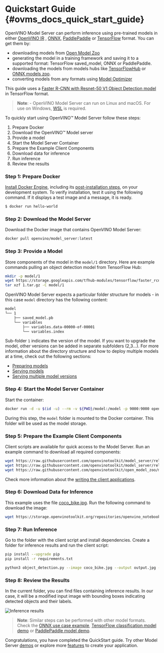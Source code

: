 # Quickstart Guide {#ovms_docs_quick_start_guide}

OpenVINO Model Server can perform inference using pre-trained models in either [OpenVINO IR](https://docs.openvino.ai/2023.3/openvino_docs_MO_DG_IR_and_opsets.html#doxid-openvino-docs-m-o-d-g-i-r-and-opsets) 
, [ONNX](https://onnx.ai/), [PaddlePaddle](https://github.com/PaddlePaddle/Paddle) or [TensorFlow](https://www.tensorflow.org/) format. You can get them by:

- downloading models from [Open Model Zoo](https://storage.openvinotoolkit.org/repositories/open_model_zoo/)
- generating the model in a training framework and saving it to a supported format: TensorFlow saved_model, ONNX or PaddlePaddle.
- downloading the models from models hubs like [TensorFlowHub](https://www.tensorflow.org/hub) or [ONNX models zoo](https://github.com/onnx/models).
- converting models from any formats using [Model Optimizer](https://docs.openvino.ai/2023.3/openvino_docs_MO_DG_Deep_Learning_Model_Optimizer_DevGuide.html)

This guide uses a [Faster R-CNN with Resnet-50 V1 Object Detection model](https://tfhub.dev/tensorflow/faster_rcnn/resnet50_v1_640x640/1) in TensorFlow format.

> **Note**: - OpenVINO Model Server can run on Linux and macOS. For use on Windows, [WSL](https://docs.microsoft.com/en-us/windows/wsl/) is required.

To quickly start using OpenVINO™ Model Server follow these steps:
1. Prepare Docker
2. Download the OpenVINO™ Model server
3. Provide a model
4. Start the Model Server Container
5. Prepare the Example Client Components
6. Download data for inference
7. Run inference
8. Review the results

### Step 1: Prepare Docker

[Install Docker Engine](https://docs.docker.com/engine/install/), including its [post-installation steps](https://docs.docker.com/engine/install/linux-postinstall/), on your development system. 
To verify installation, test it using the following command. If it displays a test image and a message, it is ready.

``` bash
$ docker run hello-world
``` 

### Step 2: Download the Model Server

Download the Docker image that contains OpenVINO Model Server:

```bash
docker pull openvino/model_server:latest
```

### Step 3: Provide a Model

Store components of the model in the `model/1` directory. Here are example commands pulling an object detection model from TensorFlow Hub:

```bash
mkdir -p model/1
wget https://storage.googleapis.com/tfhub-modules/tensorflow/faster_rcnn/resnet50_v1_640x640/1.tar.gz
tar xzf 1.tar.gz -C model/1
```

OpenVINO Model Server expects a particular folder structure for models - in this case `model` directory has the following content: 
```bash
model
└── 1
    ├── saved_model.pb
    └── variables
        ├── variables.data-00000-of-00001
        └── variables.index
```

Sub-folder `1` indicates the version of the model. If you want to upgrade the model, other versions can be added in separate subfolders (2,3...). 
For more information about the directory structure and how to deploy multiple models at a time, check out the following sections:
- [Preparing models](models_repository.md)
- [Serving models](starting_server.md)
- [Serving multiple model versions](model_version_policy.md) 

### Step 4: Start the Model Server Container

Start the container:

```bash
docker run -d -u $(id -u) --rm -v ${PWD}/model:/model -p 9000:9000 openvino/model_server:latest --model_name faster_rcnn --model_path /model --port 9000
```
During this step, the `model` folder is mounted to the Docker container.  This folder will be used as the model storage.

### Step 5: Prepare the Example Client Components

Client scripts are available for quick access to the Model Server. Run an example command to download all required components:

```bash
wget https://raw.githubusercontent.com/openvinotoolkit/model_server/releases/2023/3/demos/object_detection/python/object_detection.py
wget https://raw.githubusercontent.com/openvinotoolkit/model_server/releases/2023/3/demos/object_detection/python/requirements.txt
wget https://raw.githubusercontent.com/openvinotoolkit/open_model_zoo/master/data/dataset_classes/coco_91cl.txt
```

Check more information about the [writing the client applications](./writing_app.md).

### Step 6: Download Data for Inference

This example uses the file [coco_bike.jpg](https://storage.openvinotoolkit.org/repositories/openvino_notebooks/data/data/image/coco_bike.jpg). Run the following command to download the image:

```bash
wget https://storage.openvinotoolkit.org/repositories/openvino_notebooks/data/data/image/coco_bike.jpg
```

### Step 7: Run Inference

Go to the folder with the client script and install dependencies. Create a folder for inference results and run the client script:

```bash
pip install --upgrade pip
pip install -r requirements.txt

python3 object_detection.py --image coco_bike.jpg --output output.jpg --service_url localhost:9000
```

### Step 8: Review the Results

In the current folder, you can find files containing inference results. 
In our case, it will be a modified input image with bounding boxes indicating detected objects and their labels.

![Inference results](quickstart_result.jpeg)

> **Note**: Similar steps can be performed with other model formats. Check the [ONNX use case example](../demos/using_onnx_model/python/README.md), 
[TensorFlow classification model demo](../demos/image_classification_using_tf_model/python/README.md ) or [PaddlePaddle model demo](../demos/segmentation_using_paddlepaddle_model/python/README.md).

Congratulations, you have completed the QuickStart guide. Try other Model Server [demos](../demos/README.md) or explore more [features](features.md) to create your application.

